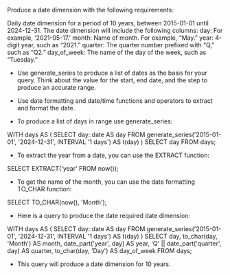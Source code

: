  <!-- A date dimension is a table that stores dates and related attributes, which we can use to analyze data across different periods. -->

Produce a date dimension with the following requirements:

Daily date dimension for a period of 10 years, between 2015-01-01 until 2024-12-31.
The date dimension will include the following columns:
day: For example, ‘2021-05-17.’
month: Name of month. For example, “May.”
year: 4-digit year, such as “2021.”
quarter: The quarter number prefixed with “Q,” such as “Q2.”
day_of_week: The name of the day of the week, such as “Tuesday.”

-   Use generate_series to produce a list of dates as the basis for your query. Think about the value for the start, end date, and the step to produce an accurate range.
-   Use date formatting and date/time functions and operators to extract and format the date.

-   To produce a list of days in range use generate_series:

WITH days AS (
SELECT
day::date AS day
FROM
generate_series('2015-01-01', '2024-12-31', INTERVAL '1 days') AS t(day)
)
SELECT
day
FROM
days;

-   To extract the year from a date, you can use the EXTRACT function:

SELECT EXTRACT('year' FROM now());

-   To get the name of the month, you can use the date formatting TO_CHAR function:

SELECT TO_CHAR(now(), 'Month');

-   Here is a query to produce the date required date dimension:

WITH days AS (
SELECT
day::date AS day
FROM
generate_series('2015-01-01', '2024-12-31', INTERVAL '1 days') AS t(day)
)
SELECT
day,
to_char(day, 'Month') AS month,
date_part('year', day) AS year,
'Q' || date_part('quarter', day) AS quarter,
to_char(day, 'Day') AS day_of_week
FROM
days;

-   This query will produce a date dimension for 10 years.
